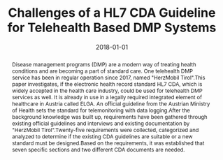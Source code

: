 ---
abstract: Disease management programs (DMP) are a modern way of treating health conditions
  and are becoming a part of standard care. One telehealth DMP service has been in
  regular operation since 2017, named "HerzMobil Tirol".This paper investigates, if
  the electronic health record standard HL7 CDA, which is widely accepted in the health
  care industry, could be used for telehealth DMP services as well. It is already
  in use in a legally required integrated element of healthcare in Austria called
  ELGA. An official guideline from the Austrian Ministry of Health sets the standard
  for telemonitoring with data logging.After the background knowledge was built up,
  requirements have been gathered through existing official guidelines and interviews
  and existing documentation by "HerzMobil Tirol".Twenty-five requirements were collected,
  categorized and analyzed to determine if the existing CDA guidelines are suitable
  or a new standard must be designed.Based on the requirements, it was established
  that seven specific sections and two different CDA documents are needed.
authors:
- Nikola Tanjga
- René Baranyi
- Thomas Grechenig
- Christian Gossy
- Robert Modre
- Peter Kastner
- Stefan Welte
date: '2018-01-01'
featured: false
links:
- name: Publik
  url: https://publik.tuwien.ac.at/showentry.php?ID=277477&lang=2
publication_types:
- '2'
publishDate: '2018-01-01'
specifics: Studies in health technology and informatics, 248 (2018), S. 330 - 337.
title: Challenges of a HL7 CDA Guideline for Telehealth Based DMP Systems
url_pdf: ''
---